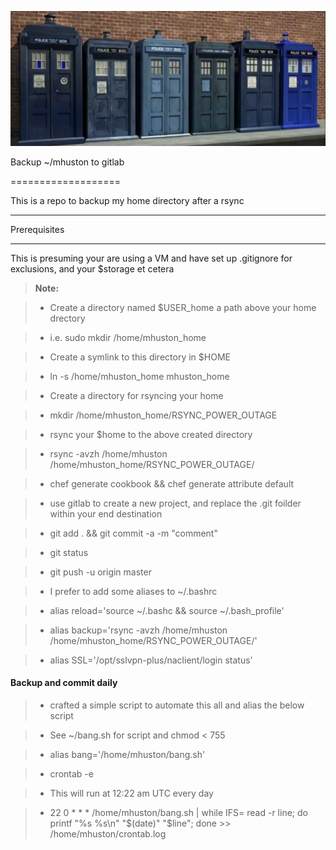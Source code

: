 ![Image ](/images/TARDII.jpg)


Backup ~/mhuston to gitlab

===================





This is a repo to backup my home directory after a rsync

----------





Prerequisites

-------------



This is presuming your are using a VM and have set up .gitignore for
exclusions, and your $storage et cetera



> **Note:**



> - Create a directory named $USER_home a path above your home drectory 

> - i.e. sudo mkdir /home/mhuston_home

> - Create a symlink to this directory in $HOME

> - ln -s /home/mhuston_home mhuston_home

> - Create a directory for rsyncing your home

> - mkdir /home/mhuston_home/RSYNC_POWER_OUTAGE

> - rsync your $home to the above created directory

> -  rsync -avzh /home/mhuston /home/mhuston_home/RSYNC_POWER_OUTAGE/

> - chef generate cookbook && chef generate attribute default

> - use gitlab to create a new project, and replace the .git foilder within your end destination

> - git add .  && git commit -a -m "comment"

> - git status

> - git push -u origin master

> - I prefer to add some aliases to ~/.bashrc

> - alias reload='source ~/.bashc && source ~/.bash_profile'

> - alias backup='rsync -avzh /home/mhuston /home/mhuston_home/RSYNC_POWER_OUTAGE/'

>- alias SSL='/opt/sslvpn-plus/naclient/login status'


#### <i class="icon-file"></i> Backup and commit daily

>- crafted a simple script to automate this all and alias the below script

>- See ~/bang.sh for script and chmod < 755

>- alias bang='/home/mhuston/bang.sh'

>- crontab -e

>- This will run at 12:22 am UTC every day

>- 22 0 * * * /home/mhuston/bang.sh | while IFS= read -r line; do printf "%s %s\n" "$(date)" "$line"; done >> /home/mhuston/crontab.log
